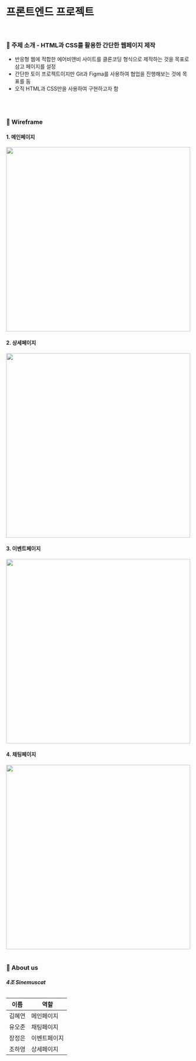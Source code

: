 # 프론트엔드 프로젝트

<br/>

### 📌 주제 소개 - HTML과 CSS를 활용한 간단한 웹페이지 제작
* 반응형 웹에 적합한 에어비앤비 사이트를 클론코딩 형식으로 제작하는 것을 목표로 삼고 페이지를 설정
* 간단한 토이 프로젝트이지만 Git과 Figma를 사용하여 협업을 진행해보는 것에 목표를 둠
* 오직 HTML과 CSS만을 사용하여 구현하고자 함

<br/>
<br/>

### 📌 Wireframe
#### 1. 메인페이지
<img src="https://github.com/yoj9168/html-css-project/assets/91720344/969b0da6-a69d-4a74-a158-c6fb6d868ee6" width="500" />

<br/>

#### 2. 상세페이지
<img src="https://github.com/yoj9168/html-css-project/assets/91720344/9486d380-784b-479e-ba3e-3362e4367dc8" width="500" />

<br/>
  
#### 3. 이벤트페이지
<img src="https://github.com/yoj9168/html-css-project/assets/91720344/f5fb8bfb-f5c8-4a64-82c3-5b748802c42a" width="500" />

<br/>
   
#### 4. 채팅페이지
<img src="https://github.com/yoj9168/html-css-project/assets/91720344/e0e4a78a-c709-4a14-9ea9-96385884238b" width="500" />

<br/>
<br/>

### 👥 About us
######  **4조 Sinemuscat**
|이름|역할|
|----|---|
|김혜연|메인페이지|
|유오준|채팅페이지|
|장정은|이벤트페이지|
|조하영|상세페이지|

